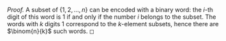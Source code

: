 *Proof.* A subset of $\{1, 2, \ldots, n\}$ can be encoded with a binary
word: the $i$-th digit of this word is $1$ if and only if the number $i$
belongs to the subset. The words with $k$ digits $1$ correspond to the
$k$-element subsets, hence there are $\binom{n}{k}$ such words. ◻
